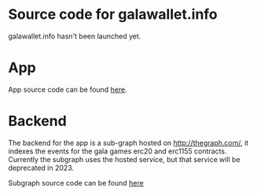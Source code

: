 # Source code for galawallet.info
galawallet.info hasn't been launched yet. 

# App
App source code can be found [here](https://github.com/smith-phil/gala-history-app).

# Backend
The backend for the app is a sub-graph hosted on http://thegraph.com/, it indexes the events for the gala games erc20 and erc1155 contracts.  Currently the subgraph uses the hosted service, but that service will be deprecated in 2023.

Subgraph source code can be found [here](https://github.com/smith-phil/gala-subgraph)